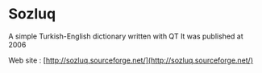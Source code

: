 # Sozluq

A simple Turkish-English dictionary written with QT 
It was published at 2006

Web site : [http://sozluq.sourceforge.net/](http://sozluq.sourceforge.net/)


